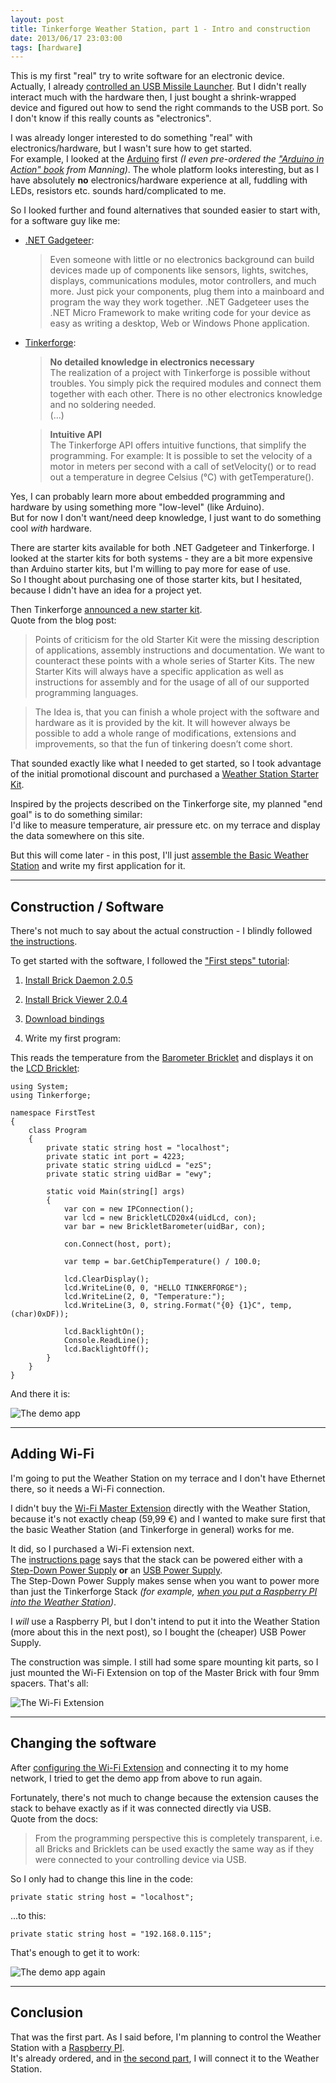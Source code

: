 ```yaml
---
layout: post
title: Tinkerforge Weather Station, part 1 - Intro and construction
date: 2013/06/17 23:03:00
tags: [hardware]
---
```


This is my first "real" try to write software for an electronic device.  
Actually, I already [controlled an USB Missile Launcher](/missilesharp/). But I didn't really interact much with the hardware then, I just bought a shrink-wrapped device and figured out how to send the right commands to the USB port. So I don't know if this really counts as "electronics".

I was already longer interested to do something "real" with electronics/hardware, but I wasn't sure how to get started.  
For example, I looked at the [Arduino](http://www.arduino.cc/) first *(I even pre-ordered the ["Arduino in Action" book](http://www.manning.com/mevans/) from Manning)*. The whole platform looks interesting, but as I have absolutely **no** electronics/hardware experience at all, fuddling with LEDs, resistors etc. sounds hard/complicated to me.

So I looked further and found alternatives that sounded easier to start with, for a software guy like me:

- [.NET Gadgeteer](http://www.netmf.com/gadgeteer/what-is-gadgeteer.aspx):

	> Even someone with little or no electronics background can build devices made up of components like sensors, lights, switches, displays, communications modules, motor controllers, and much more. Just pick your components, plug them into a mainboard and program the way they work together. .NET Gadgeteer uses the .NET Micro Framework to make writing code for your device as easy as writing a desktop, Web or Windows Phone application.

- [Tinkerforge](http://www.tinkerforge.com/en/home/what_is_tinkerforge/):
	
	> **No detailed knowledge in electronics necessary**  
	> The realization of a project with Tinkerforge is possible without troubles. You simply pick the required modules and connect them together with each other. There is no other electronics knowledge and no soldering needed.  
	>(...)

	> **Intuitive API**  
	> The Tinkerforge API offers intuitive functions, that simplify the programming. For example: It is possible to set the velocity of a motor in meters per second with a call of setVelocity() or to read out a temperature in degree Celsius (°C) with getTemperature().

Yes, I can probably learn more about embedded programming and hardware by using something more "low-level" (like Arduino).  
But for now I don't want/need deep knowledge, I just want to do something cool *with* hardware.

There are starter kits available for both .NET Gadgeteer and Tinkerforge. I looked at the starter kits for both systems - they are a bit more expensive than Arduino starter kits, but I'm willing to pay more for ease of use.  
So I thought about purchasing one of those starter kits, but I hesitated, because I didn't have an idea for a project yet.

Then Tinkerforge [announced a new starter kit](http://www.tinkerforge.com/en/blog/2013/4/19/starter-kit:-weather-station).  
Quote from the blog post:

> Points of criticism for the old Starter Kit were the missing description of applications, assembly instructions and documentation. We want to counteract these points with a whole series of Starter Kits. The new Starter Kits will always have a specific application as well as instructions for assembly and for the usage of all of our supported programming languages.  

> The Idea is, that you can finish a whole project with the software and hardware as it is provided by the kit. It will however always be possible to add a whole range of modifications, extensions and improvements, so that the fun of tinkering doesn’t come short.

That sounded exactly like what I needed to get started, so I took advantage of the initial promotional discount and purchased a [Weather Station Starter Kit](http://www.tinkerforge.com/en/doc/Kits/WeatherStation/WeatherStation.html).

Inspired by the projects described on the Tinkerforge site, my planned "end goal" is to do something similar:  
I'd like to measure temperature, air pressure etc. on my terrace and display the data somewhere on this site.

But this will come later - in this post, I'll just [assemble the Basic Weather Station](http://www.tinkerforge.com/en/doc/Kits/WeatherStation/Construction_Basic.html#starter-kit-weather-station-construction-basic) and write my first application for it.

---

## Construction / Software

There's not much to say about the actual construction - I blindly followed [the instructions](http://www.tinkerforge.com/en/doc/Kits/WeatherStation/Construction_Basic.html#starter-kit-weather-station-construction-basic).


To get started with the software, I followed the ["First steps" tutorial](http://www.tinkerforge.com/en/doc/Tutorials/Tutorial_Extending/Tutorial.html):

1. [Install Brick Daemon 2.0.5](http://www.tinkerforge.com/de/doc/Software/Brickd_Install_Windows.html#brickd-install-windows)

2. [Install Brick Viewer 2.0.4](http://www.tinkerforge.com/de/doc/Software/Brickv_Install_Windows.html#brickv-install-windows)

3. [Download bindings](http://www.tinkerforge.com/en/doc/Downloads.html#downloads-bindings-examples)

4. Write my first program:

This reads the temperature from the [Barometer Bricklet](http://www.tinkerforge.com/de/doc/Hardware/Bricklets/Barometer.html) and displays it on the [LCD Bricklet](http://www.tinkerforge.com/de/doc/Hardware/Bricklets/LCD_20x4.html):

	using System;
	using Tinkerforge;
	
	namespace FirstTest
	{
	    class Program
	    {
	        private static string host = "localhost";
	        private static int port = 4223;
	        private static string uidLcd = "ezS";
	        private static string uidBar = "ewy";
	
	        static void Main(string[] args)
	        {
	            var con = new IPConnection();
	            var lcd = new BrickletLCD20x4(uidLcd, con);
	            var bar = new BrickletBarometer(uidBar, con);
	
	            con.Connect(host, port);
	
	            var temp = bar.GetChipTemperature() / 100.0;
	
	            lcd.ClearDisplay();
	            lcd.WriteLine(0, 0, "HELLO TINKERFORGE");
	            lcd.WriteLine(2, 0, "Temperature:");
	            lcd.WriteLine(3, 0, string.Format("{0} {1}C", temp, (char)0xDF));
	
	            lcd.BacklightOn();
	            Console.ReadLine();
	            lcd.BacklightOff();
	        }
	    }
	}

And there it is:

![The demo app](/img/tinkerforge01.jpg "The demo app")


---

## Adding Wi-Fi

I'm going to put the Weather Station on my terrace and I don't have Ethernet there, so it needs a Wi-Fi connection.

I didn't buy the [Wi-Fi Master Extension](http://www.tinkerforge.com/en/doc/Hardware/Master_Extensions/WIFI_Extension.html) directly with the Weather Station, because it's not exactly cheap (59,99 €) and I wanted to make sure first that the basic Weather Station (and Tinkerforge in general) works for me.

It did, so I purchased a Wi-Fi extension next.  
The [instructions page](http://www.tinkerforge.com/en/doc/Kits/WeatherStation/Construction_Wifi.html) says that the stack can be powered either with a [Step-Down Power Supply](http://www.tinkerforge.com/en/doc/Hardware/Power_Supplies/Step_Down.html) **or** an [USB Power Supply](https://www.tinkerforge.com/en/shop/power-supplies/usb-power-supply.html).  
The Step-Down Power Supply makes sense when you want to power more than just the Tinkerforge Stack *(for example, [when you put a Raspberry PI into the Weather Station](http://www.tinkerforge.com/en/doc/Kits/WeatherStation/Construction_RaspberryPi.html))*.

I *will* use a Raspberry PI, but I don't intend to put it into the Weather Station (more about this in the next post), so I bought the (cheaper) USB Power Supply.


The construction was simple. I still had some spare mounting kit parts, so I just mounted the Wi-Fi Extension on top of the Master Brick with four 9mm spacers. That's all:

![The Wi-Fi Extension](/img/tinkerforge02.jpg "The Wi-Fi Extension")

---

## Changing the software

After [configuring the Wi-Fi Extension](http://www.tinkerforge.com/en/doc/Hardware/Master_Extensions/WIFI_Extension.html#wifi-configuration) and connecting it to my home network, I tried to get the demo app from above to run again.

Fortunately, there's not much to change because the extension causes the stack to behave exactly as if it was connected directly via USB.  
Quote from the docs:

> From the programming perspective this is completely transparent, i.e. all Bricks and Bricklets can be used exactly the same way as if they were connected to your controlling device via USB.

So I only had to change this line in the code:

	private static string host = "localhost";

...to this:

	private static string host = "192.168.0.115";

That's enough to get it to work:

![The demo app again](/img/tinkerforge03.jpg "The demo app again")

---

## Conclusion

That was the first part. As I said before, I'm planning to control the Weather Station with a [Raspberry PI](http://www.raspberrypi.org/).  
It's already ordered, and in [the second part](/2013/08/15/tinkerforge-weather-station-part-2-connecting-to-a-raspberry-pi/), I will connect it to the Weather Station.


	